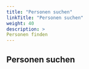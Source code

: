 ```yaml
---
title: "Personen suchen"
linkTitle: "Personen suchen"
weight: 40
description: >
Personen finden
---
```


## Personen suchen



